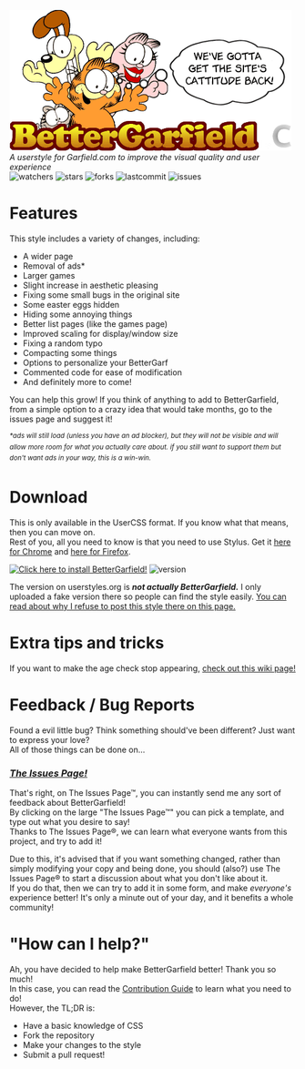 ﻿![logo goes here](BetterGarfieldLogo.png)  
_A userstyle for Garfield.com to improve the visual quality and user experience_  
![watchers](https://img.shields.io/github/watchers/CommenterOfComments/BetterGarfield.svg?style=plastic) ![stars](https://img.shields.io/github/stars/CommenterOfComments/BetterGarfield.svg?style=plastic) ![forks](https://img.shields.io/github/forks/CommenterOfComments/BetterGarfield.svg?style=plastic) ![lastcommit](https://img.shields.io/github/last-commit/CommenterOfComments/BetterGarfield.svg?style=plastic) ![issues](https://img.shields.io/github/issues/CommenterOfComments/BetterGarfield.svg?style=plastic)

# Features
This style includes a variety of changes, including:
* A wider page
* Removal of ads*
* Larger games
* Slight increase in aesthetic pleasing
* Fixing some small bugs in the original site
* Some easter eggs hidden
* Hiding some annoying things
* Better list pages (like the games page)
* Improved scaling for display/window size
* Fixing a random typo
* Compacting some things
* Options to personalize your BetterGarf
* Commented code for ease of modification
* And definitely more to come!

You can help this grow! If you think of anything to add to BetterGarfield, from a simple option to a crazy idea that would take months, go to the issues page and suggest it!

<sup>_\*ads will still load (unless you have an ad blocker), but they will not be visible and will allow more room for what you actually care about. if you still want to support them but don't want ads in your way, this is a win-win._</sup>

# Download
This is only available in the UserCSS format. If you know what that means, then you can move on.  
Rest of you, all you need to know is that you need to use Stylus. Get it [here for Chrome](https://chrome.google.com/webstore/detail/stylus/clngdbkpkpeebahjckkjfobafhncgmne) and [here for Firefox](https://addons.mozilla.org/en-US/firefox/addon/styl-us/).

[![Click here to install BetterGarfield!](https://img.shields.io/badge/Click%20here%20to-install%20BetterGarfield!-orange.svg?logo=data:image/png;base64,iVBORw0KGgoAAAANSUhEUgAAAA0AAAAQAQMAAAD3bWd6AAAABlBMVEUAAAAA/wA2Q0S9AAAAAXRSTlMAQObYZgAAAB9JREFUeF5j4G/Ajuo/MNg/YJA/AGKzMzAwMYDA/x8A7ZUKdZqp+8IAAAAASUVORK5CYII=)](https://raw.githubusercontent.com/CommenterOfComments/BetterGarfield/master/bettergarfield.user.css) ![version](https://img.shields.io/github/release/CommenterOfComments/BetterGarfield.svg?style=flat)

The version on userstyles.org is _**not actually BetterGarfield.**_ I only uploaded a fake version there so people can find the style easily. [You can read about why I refuse to post this style there on this page.](https://github.com/CommenterOfComments/CommenterUserstyles/wiki/why-don't-you-like-userstyes.org%3F%3F%3F%3F%3F%3F%3F%3F%3F%3F%3F%3F%3F)

# Extra tips and tricks
If you want to make the age check stop appearing, [check out this wiki page!](https://github.com/CommenterOfComments/BetterGarfield/wiki/Prevent-the-age-check-from-appearing)  

# Feedback / Bug Reports
Found a evil little bug? Think something should've been different? Just want to express your love?  
All of those things can be done on...  
### _**[The Issues Page!](https://github.com/CommenterOfComments/BetterGarfield/issues/new/choose)**_

That's right, on The Issues Page™, you can instantly send me any sort of feedback about BetterGarfield!  
By clicking on the large "The Issues Page™" you can pick a template, and type out what you desire to say!  
Thanks to The Issues Page®, we can learn what everyone wants from this project, and try to add it!

Due to this, it's advised that if you want something changed, rather than simply modifying your copy and being done, you should (also?) use The Issues Page® to start a discussion about what you don't like about it.  
If you do that, then we can try to add it in some form, and make _everyone's_ experience better! It's only a minute out of your day, and it benefits a whole community!

# "How can I help?"
Ah, you have decided to help make BetterGarfield better! Thank you so much!  
In this case, you can read the [Contribution Guide](CONTRIBUTING.md) to learn what you need to do!  
However, the TL;DR is:
* Have a basic knowledge of CSS
* Fork the repository
* Make your changes to the style
* Submit a pull request!
